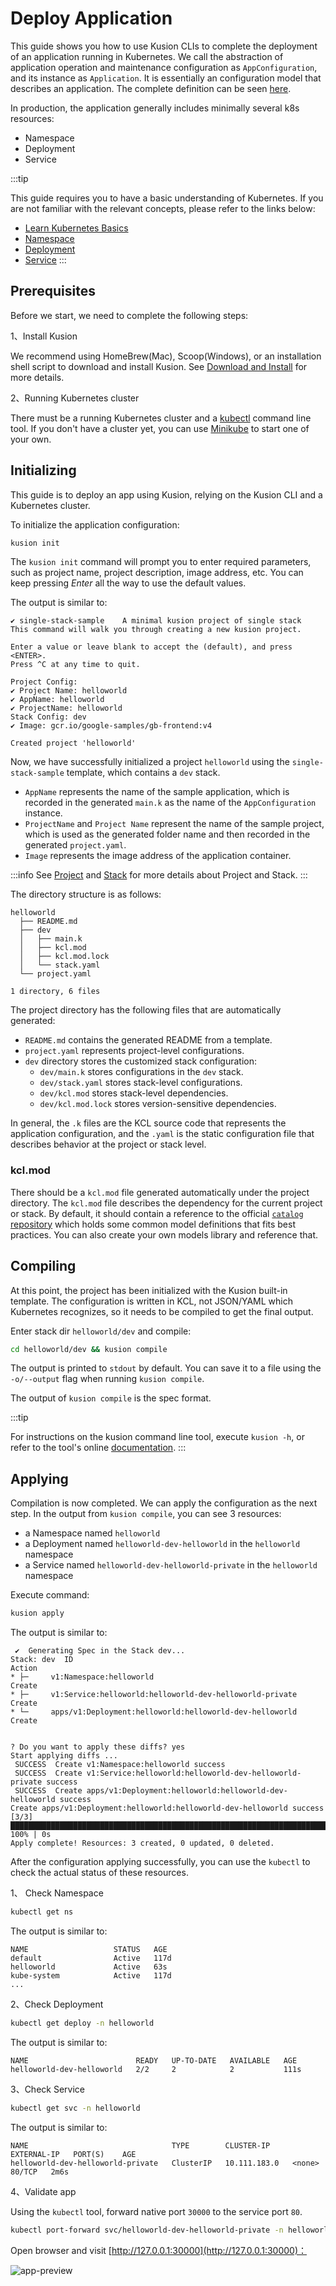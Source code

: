 # Deploy Application

This guide shows you how to use Kusion CLIs to complete the deployment of an application running in Kubernetes.
We call the abstraction of application operation and maintenance configuration as `AppConfiguration`, and its instance as `Application`.
It is essentially an configuration model that describes an application. The complete definition can be seen [here](/docs/user_docs/reference/model/catalog_models/doc_app_configuration.md).

In production, the application generally includes minimally several k8s resources:

- Namespace
- Deployment
- Service

:::tip

This guide requires you to have a basic understanding of Kubernetes.
If you are not familiar with the relevant concepts, please refer to the links below:

- [Learn Kubernetes Basics](https://kubernetes.io/docs/tutorials/kubernetes-basics/)
- [Namespace](https://kubernetes.io/docs/concepts/overview/working-with-objects/namespaces/)
- [Deployment](https://kubernetes.io/docs/concepts/workloads/controllers/deployment/)
- [Service](https://kubernetes.io/docs/concepts/services-networking/service/)
:::

## Prerequisites

Before we start, we need to complete the following steps:

1、Install Kusion

We recommend using HomeBrew(Mac), Scoop(Windows), or an installation shell script to download and install Kusion.
See [Download and Install](/docs/user_docs/getting-started/install) for more details.

2、Running Kubernetes cluster

There must be a running Kubernetes cluster and a [kubectl](https://Kubernetes.io/docs/tasks/tools/#kubectl) command line tool.
If you don't have a cluster yet, you can use [Minikube](https://minikube.sigs.k8s.io/docs/tutorials/multi_node/) to start one of your own.

## Initializing

This guide is to deploy an app using Kusion, relying on the Kusion CLI and a Kubernetes cluster.

To initialize the application configuration:

```bash
kusion init
```

The `kusion init` command will prompt you to enter required parameters, such as project name, project description, image address, etc.
You can keep pressing _Enter_ all the way to use the default values.

The output is similar to:

```
✔ single-stack-sample    A minimal kusion project of single stack
This command will walk you through creating a new kusion project.

Enter a value or leave blank to accept the (default), and press <ENTER>.
Press ^C at any time to quit.

Project Config:
✔ Project Name: helloworld
✔ AppName: helloworld
✔ ProjectName: helloworld
Stack Config: dev
✔ Image: gcr.io/google-samples/gb-frontend:v4

Created project 'helloworld'
```

Now, we have successfully initialized a project `helloworld` using the `single-stack-sample` template, which contains a `dev` stack. 

- `AppName` represents the name of the sample application, which is recorded in the generated `main.k` as the name of the `AppConfiguration` instance.
- `ProjectName` and `Project Name` represent the name of the sample project, which is used as the generated folder name and then recorded in the generated `project.yaml`.
- `Image` represents the image address of the application container.

:::info
See [Project](/user_docs/concepts/project/project.md) and [Stack](/user_docs/concepts/stack/stack.md) for more details about Project and Stack.
:::

The directory structure is as follows:

```
helloworld
  ├── README.md
  ├── dev
  │   ├── main.k
  │   ├── kcl.mod
  │   ├── kcl.mod.lock
  │   └── stack.yaml
  └── project.yaml

1 directory, 6 files
```

The project directory has the following files that are automatically generated:
- `README.md` contains the generated README from a template.
- `project.yaml` represents project-level configurations.
- `dev` directory stores the customized stack configuration:
  - `dev/main.k` stores configurations in the `dev` stack.
  - `dev/stack.yaml` stores stack-level configurations.
  - `dev/kcl.mod` stores stack-level dependencies.
  - `dev/kcl.mod.lock` stores version-sensitive dependencies.

In general, the `.k` files are the KCL source code that represents the application configuration, and the `.yaml` is the static configuration file that describes behavior at the project or stack level.

### kcl.mod
There should be a `kcl.mod` file generated automatically under the project directory. The `kcl.mod` file describes the dependency for the current project or stack. By default, it should contain a reference to the official [`catalog` repository](https://github.com/KusionStack/catalog) which holds some common model definitions that fits best practices. You can also create your own models library and reference that.

## Compiling

At this point, the project has been initialized with the Kusion built-in template.
The configuration is written in KCL, not JSON/YAML which Kubernetes recognizes, so it needs to be compiled to get the final output.

Enter stack dir `helloworld/dev` and compile:

```bash
cd helloworld/dev && kusion compile
```

The output is printed to `stdout` by default. You can save it to a file using the `-o/--output` flag when running `kusion compile`.

The output of `kusion compile` is the spec format.

:::tip

For instructions on the kusion command line tool, execute `kusion -h`, or refer to the tool's online [documentation](../../reference/commands/index.md).
:::

## Applying

Compilation is now completed. We can apply the configuration as the next step. In the output from `kusion compile`, you can see 3 resources:

- a Namespace named `helloworld`
- a Deployment named `helloworld-dev-helloworld` in the `helloworld` namespace
- a Service named `helloworld-dev-helloworld-private` in the `helloworld` namespace

Execute command:

```bash
kusion apply
```

The output is similar to:

```
 ✔︎  Generating Spec in the Stack dev...                                                                                                                                                                                                                                         
Stack: dev  ID                                                       Action
* ├─     v1:Namespace:helloworld                                  Create
* ├─     v1:Service:helloworld:helloworld-dev-helloworld-private  Create
* └─     apps/v1:Deployment:helloworld:helloworld-dev-helloworld  Create


? Do you want to apply these diffs? yes
Start applying diffs ...
 SUCCESS  Create v1:Namespace:helloworld success                                                                                                                                                                                                                                
 SUCCESS  Create v1:Service:helloworld:helloworld-dev-helloworld-private success                                                                                                                                                                                                
 SUCCESS  Create apps/v1:Deployment:helloworld:helloworld-dev-helloworld success                                                                                                                                                                                                
Create apps/v1:Deployment:helloworld:helloworld-dev-helloworld success [3/3] █████████████████████████████████████████████████████████████████████████████████████████████████████████████████████████████████████████████████████████████████████████████████████████ 100% | 0s
Apply complete! Resources: 3 created, 0 updated, 0 deleted.
```

After the configuration applying successfully, you can use the `kubectl` to check the actual status of these resources.

1、 Check Namespace

```bash
kubectl get ns
```

The output is similar to:

```
NAME                   STATUS   AGE
default                Active   117d
helloworld             Active   63s
kube-system            Active   117d
...
```

2、Check Deployment

```bash
kubectl get deploy -n helloworld
```

The output is similar to:

```
NAME                        READY   UP-TO-DATE   AVAILABLE   AGE
helloworld-dev-helloworld   2/2     2            2           111s
```

3、Check Service

```bash
kubectl get svc -n helloworld
```

The output is similar to:

```
NAME                                TYPE        CLUSTER-IP     EXTERNAL-IP   PORT(S)    AGE
helloworld-dev-helloworld-private   ClusterIP   10.111.183.0   <none>        80/TCP   2m6s
```

4、Validate app

Using the `kubectl` tool, forward native port `30000` to the service port `80`.

```bash
kubectl port-forward svc/helloworld-dev-helloworld-private -n helloworld 30000:80
```

Open browser and visit [http://127.0.0.1:30000](http://127.0.0.1:30000)：

![app-preview](/img/docs/user_docs/guides/working-with-k8s/app-preview.png)
